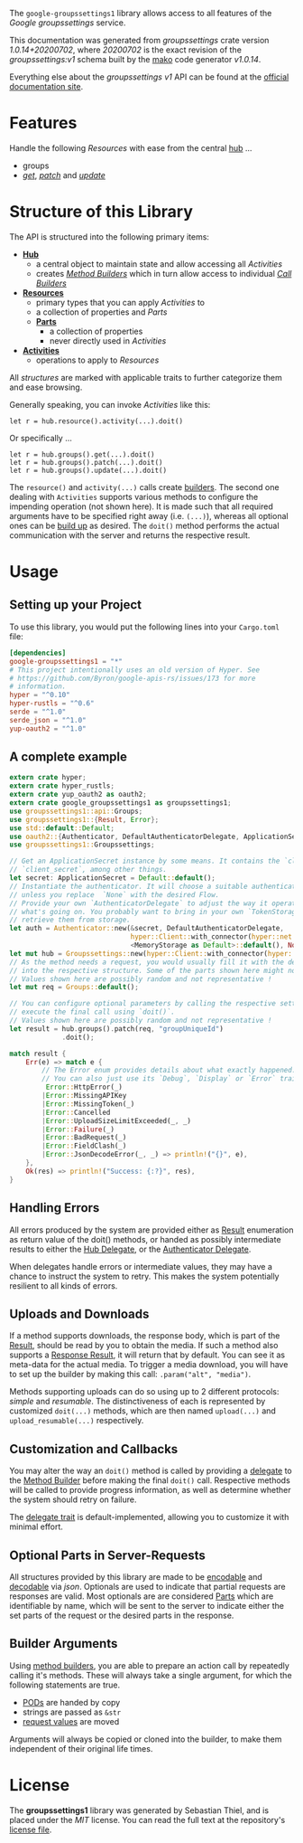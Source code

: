 <!---
DO NOT EDIT !
This file was generated automatically from 'src/mako/api/README.md.mako'
DO NOT EDIT !
-->
The `google-groupssettings1` library allows access to all features of the *Google groupssettings* service.

This documentation was generated from *groupssettings* crate version *1.0.14+20200702*, where *20200702* is the exact revision of the *groupssettings:v1* schema built by the [mako](http://www.makotemplates.org/) code generator *v1.0.14*.

Everything else about the *groupssettings* *v1* API can be found at the
[official documentation site](https://developers.google.com/google-apps/groups-settings/get_started).
# Features

Handle the following *Resources* with ease from the central [hub](https://docs.rs/google-groupssettings1/1.0.14+20200702/google_groupssettings1/Groupssettings) ... 

* groups
 * [*get*](https://docs.rs/google-groupssettings1/1.0.14+20200702/google_groupssettings1/api::GroupGetCall), [*patch*](https://docs.rs/google-groupssettings1/1.0.14+20200702/google_groupssettings1/api::GroupPatchCall) and [*update*](https://docs.rs/google-groupssettings1/1.0.14+20200702/google_groupssettings1/api::GroupUpdateCall)




# Structure of this Library

The API is structured into the following primary items:

* **[Hub](https://docs.rs/google-groupssettings1/1.0.14+20200702/google_groupssettings1/Groupssettings)**
    * a central object to maintain state and allow accessing all *Activities*
    * creates [*Method Builders*](https://docs.rs/google-groupssettings1/1.0.14+20200702/google_groupssettings1/client::MethodsBuilder) which in turn
      allow access to individual [*Call Builders*](https://docs.rs/google-groupssettings1/1.0.14+20200702/google_groupssettings1/client::CallBuilder)
* **[Resources](https://docs.rs/google-groupssettings1/1.0.14+20200702/google_groupssettings1/client::Resource)**
    * primary types that you can apply *Activities* to
    * a collection of properties and *Parts*
    * **[Parts](https://docs.rs/google-groupssettings1/1.0.14+20200702/google_groupssettings1/client::Part)**
        * a collection of properties
        * never directly used in *Activities*
* **[Activities](https://docs.rs/google-groupssettings1/1.0.14+20200702/google_groupssettings1/client::CallBuilder)**
    * operations to apply to *Resources*

All *structures* are marked with applicable traits to further categorize them and ease browsing.

Generally speaking, you can invoke *Activities* like this:

```Rust,ignore
let r = hub.resource().activity(...).doit()
```

Or specifically ...

```ignore
let r = hub.groups().get(...).doit()
let r = hub.groups().patch(...).doit()
let r = hub.groups().update(...).doit()
```

The `resource()` and `activity(...)` calls create [builders][builder-pattern]. The second one dealing with `Activities` 
supports various methods to configure the impending operation (not shown here). It is made such that all required arguments have to be 
specified right away (i.e. `(...)`), whereas all optional ones can be [build up][builder-pattern] as desired.
The `doit()` method performs the actual communication with the server and returns the respective result.

# Usage

## Setting up your Project

To use this library, you would put the following lines into your `Cargo.toml` file:

```toml
[dependencies]
google-groupssettings1 = "*"
# This project intentionally uses an old version of Hyper. See
# https://github.com/Byron/google-apis-rs/issues/173 for more
# information.
hyper = "^0.10"
hyper-rustls = "^0.6"
serde = "^1.0"
serde_json = "^1.0"
yup-oauth2 = "^1.0"
```

## A complete example

```Rust
extern crate hyper;
extern crate hyper_rustls;
extern crate yup_oauth2 as oauth2;
extern crate google_groupssettings1 as groupssettings1;
use groupssettings1::api::Groups;
use groupssettings1::{Result, Error};
use std::default::Default;
use oauth2::{Authenticator, DefaultAuthenticatorDelegate, ApplicationSecret, MemoryStorage};
use groupssettings1::Groupssettings;

// Get an ApplicationSecret instance by some means. It contains the `client_id` and 
// `client_secret`, among other things.
let secret: ApplicationSecret = Default::default();
// Instantiate the authenticator. It will choose a suitable authentication flow for you, 
// unless you replace  `None` with the desired Flow.
// Provide your own `AuthenticatorDelegate` to adjust the way it operates and get feedback about 
// what's going on. You probably want to bring in your own `TokenStorage` to persist tokens and
// retrieve them from storage.
let auth = Authenticator::new(&secret, DefaultAuthenticatorDelegate,
                              hyper::Client::with_connector(hyper::net::HttpsConnector::new(hyper_rustls::TlsClient::new())),
                              <MemoryStorage as Default>::default(), None);
let mut hub = Groupssettings::new(hyper::Client::with_connector(hyper::net::HttpsConnector::new(hyper_rustls::TlsClient::new())), auth);
// As the method needs a request, you would usually fill it with the desired information
// into the respective structure. Some of the parts shown here might not be applicable !
// Values shown here are possibly random and not representative !
let mut req = Groups::default();

// You can configure optional parameters by calling the respective setters at will, and
// execute the final call using `doit()`.
// Values shown here are possibly random and not representative !
let result = hub.groups().patch(req, "groupUniqueId")
             .doit();

match result {
    Err(e) => match e {
        // The Error enum provides details about what exactly happened.
        // You can also just use its `Debug`, `Display` or `Error` traits
         Error::HttpError(_)
        |Error::MissingAPIKey
        |Error::MissingToken(_)
        |Error::Cancelled
        |Error::UploadSizeLimitExceeded(_, _)
        |Error::Failure(_)
        |Error::BadRequest(_)
        |Error::FieldClash(_)
        |Error::JsonDecodeError(_, _) => println!("{}", e),
    },
    Ok(res) => println!("Success: {:?}", res),
}

```
## Handling Errors

All errors produced by the system are provided either as [Result](https://docs.rs/google-groupssettings1/1.0.14+20200702/google_groupssettings1/client::Result) enumeration as return value of
the doit() methods, or handed as possibly intermediate results to either the 
[Hub Delegate](https://docs.rs/google-groupssettings1/1.0.14+20200702/google_groupssettings1/client::Delegate), or the [Authenticator Delegate](https://docs.rs/yup-oauth2/*/yup_oauth2/trait.AuthenticatorDelegate.html).

When delegates handle errors or intermediate values, they may have a chance to instruct the system to retry. This 
makes the system potentially resilient to all kinds of errors.

## Uploads and Downloads
If a method supports downloads, the response body, which is part of the [Result](https://docs.rs/google-groupssettings1/1.0.14+20200702/google_groupssettings1/client::Result), should be
read by you to obtain the media.
If such a method also supports a [Response Result](https://docs.rs/google-groupssettings1/1.0.14+20200702/google_groupssettings1/client::ResponseResult), it will return that by default.
You can see it as meta-data for the actual media. To trigger a media download, you will have to set up the builder by making
this call: `.param("alt", "media")`.

Methods supporting uploads can do so using up to 2 different protocols: 
*simple* and *resumable*. The distinctiveness of each is represented by customized 
`doit(...)` methods, which are then named `upload(...)` and `upload_resumable(...)` respectively.

## Customization and Callbacks

You may alter the way an `doit()` method is called by providing a [delegate](https://docs.rs/google-groupssettings1/1.0.14+20200702/google_groupssettings1/client::Delegate) to the 
[Method Builder](https://docs.rs/google-groupssettings1/1.0.14+20200702/google_groupssettings1/client::CallBuilder) before making the final `doit()` call. 
Respective methods will be called to provide progress information, as well as determine whether the system should 
retry on failure.

The [delegate trait](https://docs.rs/google-groupssettings1/1.0.14+20200702/google_groupssettings1/client::Delegate) is default-implemented, allowing you to customize it with minimal effort.

## Optional Parts in Server-Requests

All structures provided by this library are made to be [encodable](https://docs.rs/google-groupssettings1/1.0.14+20200702/google_groupssettings1/client::RequestValue) and 
[decodable](https://docs.rs/google-groupssettings1/1.0.14+20200702/google_groupssettings1/client::ResponseResult) via *json*. Optionals are used to indicate that partial requests are responses 
are valid.
Most optionals are are considered [Parts](https://docs.rs/google-groupssettings1/1.0.14+20200702/google_groupssettings1/client::Part) which are identifiable by name, which will be sent to 
the server to indicate either the set parts of the request or the desired parts in the response.

## Builder Arguments

Using [method builders](https://docs.rs/google-groupssettings1/1.0.14+20200702/google_groupssettings1/client::CallBuilder), you are able to prepare an action call by repeatedly calling it's methods.
These will always take a single argument, for which the following statements are true.

* [PODs][wiki-pod] are handed by copy
* strings are passed as `&str`
* [request values](https://docs.rs/google-groupssettings1/1.0.14+20200702/google_groupssettings1/client::RequestValue) are moved

Arguments will always be copied or cloned into the builder, to make them independent of their original life times.

[wiki-pod]: http://en.wikipedia.org/wiki/Plain_old_data_structure
[builder-pattern]: http://en.wikipedia.org/wiki/Builder_pattern
[google-go-api]: https://github.com/google/google-api-go-client

# License
The **groupssettings1** library was generated by Sebastian Thiel, and is placed 
under the *MIT* license.
You can read the full text at the repository's [license file][repo-license].

[repo-license]: https://github.com/Byron/google-apis-rsblob/master/LICENSE.md
